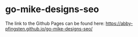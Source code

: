 # go-mike-designs-seo

The link to the Github Pages can be found here: https://abby-pfingsten.github.io/go-mike-designs-seo/
